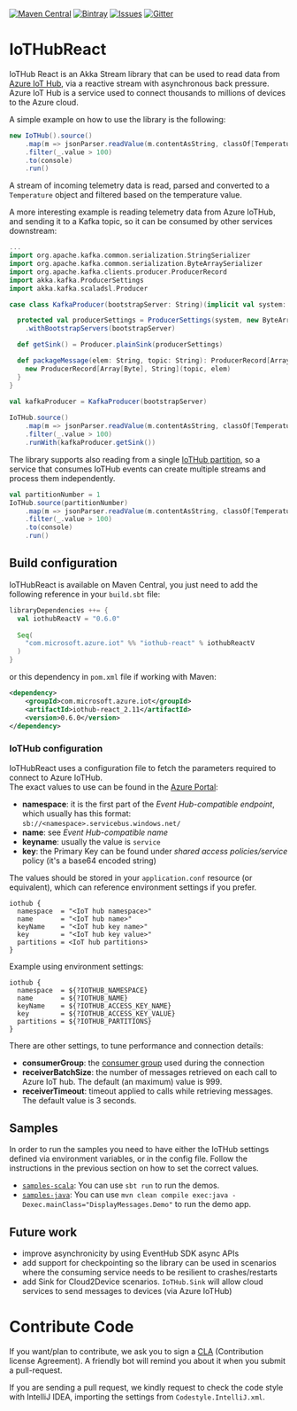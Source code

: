 [![Maven Central][maven-badge]][maven-url]
[![Bintray][bintray-badge]][bintray-url]
[![Issues][issues-badge]][issues-url]
[![Gitter][gitter-badge]][gitter-url]

# IoTHubReact 
IoTHub React is an Akka Stream library that can be used to read data from 
[Azure IoT Hub](https://azure.microsoft.com/en-us/services/iot-hub/), via a 
reactive stream with asynchronous back pressure. Azure IoT Hub is a service
used to connect thousands to millions of devices to the Azure cloud.

A simple example on how to use the library is the following:
```scala
new IoTHub().source()
    .map(m => jsonParser.readValue(m.contentAsString, classOf[Temperature]))
    .filter(_.value > 100)
    .to(console)
    .run()
```    
A stream of incoming telemetry data is read, parsed and converted to a 
`Temperature` object and filtered based on the temperature value. 


A more interesting example is reading telemetry data from Azure IoTHub, and
sending it to a Kafka topic, so it can be consumed by other services downstream:
```scala
... 
import org.apache.kafka.common.serialization.StringSerializer
import org.apache.kafka.common.serialization.ByteArraySerializer
import org.apache.kafka.clients.producer.ProducerRecord
import akka.kafka.ProducerSettings
import akka.kafka.scaladsl.Producer

case class KafkaProducer(bootstrapServer: String)(implicit val system: ActorSystem) {

  protected val producerSettings = ProducerSettings(system, new ByteArraySerializer, new StringSerializer)
    .withBootstrapServers(bootstrapServer)

  def getSink() = Producer.plainSink(producerSettings)

  def packageMessage(elem: String, topic: String): ProducerRecord[Array[Byte], String] = {
    new ProducerRecord[Array[Byte], String](topic, elem)
  }
}
```

```scala
val kafkaProducer = KafkaProducer(bootstrapServer)
 
IoTHub.source()
    .map(m => jsonParser.readValue(m.contentAsString, classOf[Temperature]))
    .filter(_.value > 100)
    .runWith(kafkaProducer.getSink())
```    

The library supports also reading from a single 
[IoTHub partition](https://azure.microsoft.com/en-us/documentation/articles/event-hubs-overview), 
so a service that consumes IoTHub events can create multiple streams and
process them independently.
```scala
val partitionNumber = 1
IoTHub.source(partitionNumber)
    .map(m => jsonParser.readValue(m.contentAsString, classOf[Temperature]))
    .filter(_.value > 100)
    .to(console)
    .run()
```    

## Build configuration
IoTHubReact is available on Maven Central, you just need to add the following 
reference in your `build.sbt` file:

```scala
libraryDependencies ++= {
  val iothubReactV = "0.6.0"
  
  Seq(
    "com.microsoft.azure.iot" %% "iothub-react" % iothubReactV
  )
}
```

or this dependency in `pom.xml` file if working with Maven:

```xml
<dependency>
    <groupId>com.microsoft.azure.iot</groupId>
    <artifactId>iothub-react_2.11</artifactId>
    <version>0.6.0</version>
</dependency>
```

### IoTHub configuration
IoTHubReact uses a configuration file to fetch the parameters required to 
connect to Azure IoTHub.  
The exact values to use can be found in the [Azure Portal](https://portal.azure.com):

* **namespace**: it is the first part of the _Event Hub-compatible endpoint_,
  which usually has this format: `sb://<namespace>.servicebus.windows.net/`
* **name**: see _Event Hub-compatible name_
* **keyname**: usually the value is `service`
* **key**: the Primary Key can be found under 
  _shared access policies/service_ policy (it's a base64 encoded string)

The values should be stored in your `application.conf` resource (or equivalent),
which can reference environment settings if you prefer.

```
iothub {
  namespace  = "<IoT hub namespace>"
  name       = "<IoT hub name>"
  keyName    = "<IoT hub key name>"
  key        = "<IoT hub key value>"
  partitions = <IoT hub partitions>
}
````

Example using environment settings:

```
iothub {
  namespace  = ${?IOTHUB_NAMESPACE}
  name       = ${?IOTHUB_NAME}
  keyName    = ${?IOTHUB_ACCESS_KEY_NAME}
  key        = ${?IOTHUB_ACCESS_KEY_VALUE}
  partitions = ${?IOTHUB_PARTITIONS}
}
````

There are other settings, to tune performance and connection details:

* **consumerGroup**: the 
  [consumer group](https://azure.microsoft.com/en-us/documentation/articles/event-hubs-overview)
  used during the connection
* **receiverBatchSize**: the number of messages retrieved on each call to 
  Azure IoT hub. The default (an maximum) value is 999.
* **receiverTimeout**: timeout applied to calls while retrieving messages. The
  default value is 3 seconds.

## Samples
In order to run the samples you need to have either the IoTHub settings defined
via environment variables, or in the config file. Follow the instructions in
the previous section on how to set the correct values.

* [`samples-scala`](samples-scala/src/main/scala):
  You can use `sbt run` to run the demos.
* [`samples-java`](samples-java/src/main/java): 
  You can use 
  `mvn clean compile exec:java -Dexec.mainClass="DisplayMessages.Demo"`
  to run the demo app.

## Future work
* improve asynchronicity by using EventHub SDK async APIs
* add support for checkpointing so the library can be used in scenarios where
  the consuming service needs to be resilient to crashes/restarts
* add Sink for Cloud2Device scenarios. `IoTHub.Sink` will allow cloud services
  to send messages to devices (via Azure IoTHub)

# Contribute Code

If you want/plan to contribute, we ask you to sign a 
[CLA](https://cla.microsoft.com/) (Contribution license Agreement). A friendly
bot will remind you about it when you submit a pull-request.

If you are sending a pull request, we kindly request to check the code style
with IntelliJ IDEA, importing the settings from `Codestyle.IntelliJ.xml`.




[maven-badge]: https://img.shields.io/maven-central/v/com.microsoft.azure.iot/iothub-react_2.11.svg
[maven-url]: http://search.maven.org/#search%7Cga%7C1%7Ca%3A%22iothub-react_2.11%22
[bintray-badge]: https://img.shields.io/bintray/v/microsoftazuretoketi/toketi-repo/iothub-react.svg?maxAge=2592000
[bintray-url]: https://bintray.com/microsoftazuretoketi/toketi-repo/iothub-react
[issues-badge]: https://img.shields.io/github/issues/azure/toketi-iothubreact.svg?style=flat-square
[issues-url]: https://github.com/azure/toketi-iothubreact/issues
[gitter-badge]: https://img.shields.io/gitter/room/azure/toketi-repo.js.svg?maxAge=2592000
[gitter-url]: https://gitter.im/azure-toketi/iothub-react
